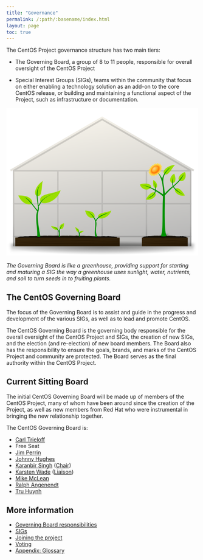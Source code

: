 ```yaml
---
title: "Governance"
permalink: /:path/:basename/index.html
layout: page
toc: true
---
```


The CentOS Project governance structure has two main tiers: 

* The Governing Board, a group of 8 to 11 people, responsible for overall
  oversight of the CentOS Project

* Special Interest Groups (SIGs), teams within the community that focus on
  either enabling a technology solution as an add-on to the core CentOS
  release, or building and maintaining a functional aspect of the Project, such
  as infrastructure or documentation.

<div class="captioned-image">
  <img class="img-responsive" src="/about/governance/governance-greenhouse.png" alt="Image describing the board">
  <div class="caption">
    <p><i>The Governing Board is like a greenhouse, providing support for starting and maturing a SIG the way a greenhouse uses sunlight, water, nutrients, and soil to turn seeds in to fruiting plants.</i></p>
  </div>
</div>

## The CentOS Governing Board

The focus of the Governing Board is to assist and guide in the progress and
development of the various SIGs, as well as to lead and promote CentOS.

The CentOS Governing Board is the governing body responsible for the overall
oversight of the CentOS Project and SIGs, the creation of new SIGs, and the
election (and re-election) of new board members. The Board also has the
responsibility to ensure the goals, brands, and marks of the CentOS Project and
community are protected. The Board serves as the final authority within the
CentOS Project.

## Current Sitting Board

The initial CentOS Governing Board will be made up of members of the CentOS
Project, many of whom have been around since the creation of the Project, as
well as new members from Red Hat who were instrumental in bringing the new
relationship together. 

The CentOS Governing Board is:

* [Carl Trieloff](http://wiki.centos.org/CarlTrieloff)
* Free Seat
* [Jim Perrin](http://wiki.centos.org/JimPerrin)
* [Johnny Hughes](http://wiki.centos.org/JohnnyHughes)
* [Karanbir Singh](http://wiki.centos.org/KaranbirSingh) ([Chair](/about/governance/board-responsibilities/#chair-responsibilities))
* [Karsten Wade](http://wiki.centos.org/KarstenWade) ([Liaison](/about/governance/board-responsibilities/#red-hat-liaison-responsibilities))
* [Mike McLean](http://wiki.centos.org/MikeMcLean)
* [Ralph Angenendt](http://wiki.centos.org/RalphAngenendt)
* [Tru Huynh](http://wiki.centos.org/TruHuynh)

## More information

* [Governing Board responsibilities](/about/governance/board-responsibilities)
* [SIGs](/about/governance/sigs)
* [Joining the project](/about/governance/joining-the-project)
* [Voting](/about/governance/voting)
* [Appendix:  Glossary](/about/governance/appendix-glossary)
